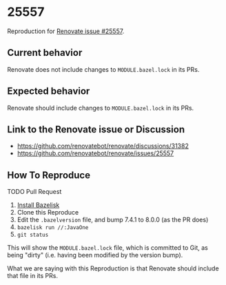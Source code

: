 # 25557

Reproduction for [Renovate issue #25557](https://github.com/renovatebot/renovate/issues/25557).

## Current behavior

Renovate does not include changes to `MODULE.bazel.lock` in its PRs.

## Expected behavior

Renovate should include changes to `MODULE.bazel.lock` in its PRs.

## Link to the Renovate issue or Discussion

* https://github.com/renovatebot/renovate/discussions/31382
* https://github.com/renovatebot/renovate/issues/25557

## How To Reproduce

TODO Pull Request

1. [Install Bazelisk](https://github.com/bazelbuild/bazelisk?tab=readme-ov-file#installation)
1. Clone this Reproduce
1. Edit the `.bazelversion` file, and bump 7.4.1 to 8.0.0 (as the PR does)
1. `bazelisk run //:JavaOne`
1. `git status`

This will show the `MODULE.bazel.lock` file, which is committed to Git, as being "dirty" (i.e. having been modified by the version bump).

What we are saying with this Reproduction is that Renovate should include that file in its PRs.
